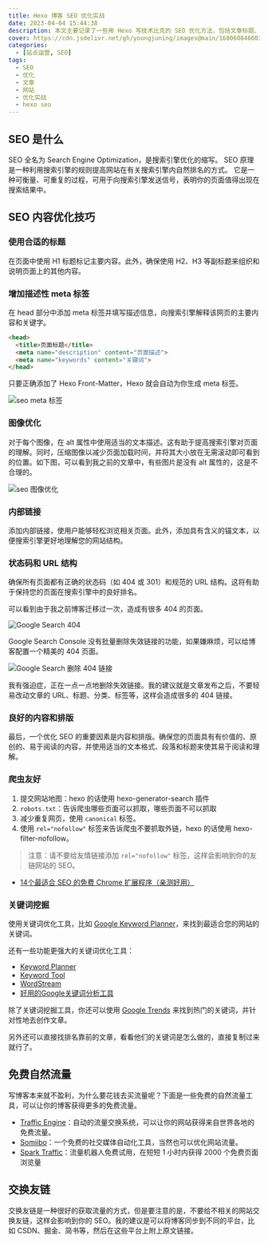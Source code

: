 ```yaml
---
title: Hexo 博客 SEO 优化实战
date: 2023-04-04 15:44:38
description: 本文主要记录了一些用 Hexo 写技术比克的 SEO 优化方法，包括文章标题、文章内容、文章标签、文章分类等。
cover: https://cdn.jsdelivr.net/gh/youngjuning/images@main/1680608466033.png
categories:
  - [站点运营, SEO]
tags:
  - SEO
  - 优化
  - 文章
  - 网站
  - 优化实战
  - hexo seo
---
```


<ins class="adsbygoogle" style="display:block; text-align:center;"  data-ad-layout="in-article" data-ad-format="fluid" data-ad-client="ca-pub-7962287588031867" data-ad-slot="2542544532"></ins><script> (adsbygoogle = window.adsbygoogle || []).push({});</script>

## SEO 是什么

SEO 全名为 Search Engine Optimization，是搜索引擎优化的缩写。 SEO 原理是一种利用搜索引擎的规则提高网站在有关搜索引擎内自然排名的方式。 它是一种可衡量、可重复的过程，可用于向搜索引擎发送信号，表明你的页面值得出现在搜索结果中。

## SEO 内容优化技巧

### 使用合适的标题

在页面中使用 H1 标题标记主要内容。此外，确保使用 H2、H3 等副标题来组织和说明页面上的其他内容。

### 增加描述性 meta 标签

在 head 部分中添加 meta 标签并填写描述信息，向搜索引擎解释该网页的主要内容和关键字。

```html
<head>
  <title>页面标题</title>
  <meta name="description" content="页面描述">
  <meta name="keywords" content="关键词">
</head>
```

只要正确添加了 Hexo Front-Matter，Hexo 就会自动为你生成 meta 标签。

![seo meta 标签](https://cdn.jsdelivr.net/gh/youngjuning/images@main/1680594944707.png)

### 图像优化

对于每个图像，在 alt 属性中使用适当的文本描述。这有助于提高搜索引擎对页面的理解。同时，压缩图像以减少页面加载时间，并将其大小放在无需滚动即可看到的位置。如下图，可以看到我之前的文章中，有些图片是没有 alt 属性的，这是不合理的。

![seo 图像优化](https://cdn.jsdelivr.net/gh/youngjuning/images@main/1680594655436.png)

### 内部链接

添加内部链接，使用户能够轻松浏览相关页面。此外，添加具有含义的锚文本，以便搜索引擎更好地理解您的网站结构。

### 状态码和 URL 结构

确保所有页面都有正确的状态码（如 404 或 301）和规范的 URL 结构。这将有助于保持您的页面在搜索引擎中的良好排名。

可以看到由于我之前博客迁移过一次，造成有很多 404 的页面。

![Google Search 404](https://cdn.jsdelivr.net/gh/youngjuning/images@main/1680596391394.png)

Google Search Console 没有批量删除失效链接的功能，如果嫌麻烦，可以给博客配置一个精美的 404 页面。

![Google Search 删除 404 链接](https://cdn.jsdelivr.net/gh/youngjuning/images@main/1680596445237.png)

我有强迫症，正在一点一点地删除失效链接。我的建议就是文章发布之后，不要轻易改动文章的 URL、标题、分类、标签等，这样会造成很多的 404 链接。

### 良好的内容和排版

最后，一个优化 SEO 的重要因素是内容和排版。确保您的页面具有有价值的、原创的、易于阅读的内容，并使用适当的文本格式、段落和标题来使其易于阅读和理解。

### 爬虫友好

1. 提交网站地图：hexo 的话使用 hexo-generator-search 插件
2. `robots.txt`：告诉爬虫哪些页面可以抓取，哪些页面不可以抓取
3. 减少重复网页，使用 `canonical` 标签。
4. 使用 `rel="nofollow"` 标签来告诉爬虫不要抓取外链，hexo 的话使用 hexo-filter-nofollow。

> 注意：请不要给友情链接添加 `rel="nofollow"` 标签，这样会影响到你的友链网站的 SEO。

- [14个最适合 SEO 的免费 Chrome 扩展程序（亲测好用）](https://ahrefs.com/blog/zh/seo-chrome-extensions/)

### 关键词挖掘

使用关键词优化工具，比如 [Google Keyword Planner](https://ads.google.com/home/tools/keyword-planner/)，来找到最适合您的网站的关键词。

还有一些功能更强大的关键词优化工具：

- [Keyword Planner](https://keywordplanner.net/)
- [Keyword Tool](https://keywordtool.io/)
- [WordStream](https://www.wordstream.com/keywords)
- [好用的Google关键词分析工具](https://www.cifnews.com/article/126696)

除了关键词挖掘工具，你还可以使用 [Google Trends](https://trends.google.com/trends/?geo=US) 来找到热门的关键词，并针对性地去创作文章。

另外还可以直接找排名靠前的文章，看看他们的关键词是怎么做的，直接复制过来就行了。

## 免费自然流量

写博客本来就不盈利，为什么要花钱去买流量呢？下面是一些免费的自然流量工具，可以让你的博客获得更多的免费流量。

- [Traffic Engine](https://www.traffic-engine.com/)：自动的流量交换系统，可以让你的网站获得来自世界各地的免费流量。
- [Somiibo](https://somiibo.com/)：一个免费的社交媒体自动化工具，当然也可以优化网站流量。
- [Spark Traffic](https://www.sparktraffic.com/)：流量机器人免费试用，在短短 1 小时内获得 2000 个免费页面浏览量

## 交换友链

交换友链是一种很好的获取流量的方式，但是要注意的是，不要给不相关的网站交换友链，这样会影响到你的 SEO。我的建议是可以将博客同步到不同的平台，比如 CSDN、掘金、简书等，然后在这些平台上附上原文链接。

